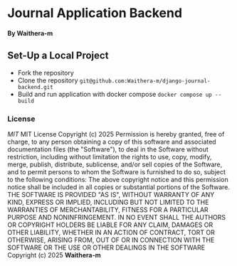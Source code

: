 # Journal Application Backend
#### By **Waithera-m**

## Set-Up a Local Project
* Fork the repository
* Clone the repository
    ```git@github.com:Waithera-m/django-journal-backend.git```
* Build and run application with docker compose
    ```docker compose up --build```

### License
*MIT*
MIT License Copyright (c) 2025 Permission is hereby granted, free of charge, to any person obtaining a copy of this software and associated documentation files (the "Software"), to deal in the Software without restriction, including without limitation the rights to use, copy, modify, merge, publish, distribute, sublicense, and/or sell copies of the Software, and to permit persons to whom the Software is furnished to do so, subject to the following conditions: The above copyright notice and this permission notice shall be included in all copies or substantial portions of the Software. THE SOFTWARE IS PROVIDED "AS IS", WITHOUT WARRANTY OF ANY KIND, EXPRESS OR IMPLIED, INCLUDING BUT NOT LIMITED TO THE WARRANTIES OF MERCHANTABILITY, FITNESS FOR A PARTICULAR PURPOSE AND NONINFRINGEMENT. IN NO EVENT SHALL THE AUTHORS OR COPYRIGHT HOLDERS BE LIABLE FOR ANY CLAIM, DAMAGES OR OTHER LIABILITY, WHETHER IN AN ACTION OF CONTRACT, TORT OR OTHERWISE, ARISING FROM, OUT OF OR IN CONNECTION WITH THE SOFTWARE OR THE USE OR OTHER DEALINGS IN THE SOFTWARE
Copyright (c) 2025 **Waithera-m**